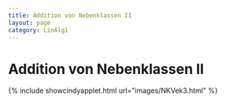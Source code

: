 ```yaml
---
title: Addition von Nebenklassen II
layout: page
category: LinAlg1
---
```

# Addition von Nebenklassen II


{% include showcindyapplet.html url="images/NKVek3.html" %}

